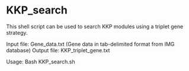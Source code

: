# KKP_search

This shell script can be used to search KKP modules using a triplet gene strategy. 

Input file: Gene_data.txt (Gene data in tab-delimited format from IMG database)
Output file: KKP_triplet_gene.txt

Usage: Bash KKP_search.sh
